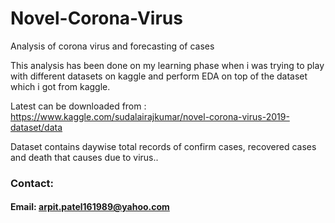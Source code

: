 # Novel-Corona-Virus
Analysis of corona virus and forecasting of cases

This analysis has been done on my learning phase when i was trying to play with different datasets on kaggle and perform EDA on top of the dataset which i got from kaggle.

Latest can be downloaded from :
https://www.kaggle.com/sudalairajkumar/novel-corona-virus-2019-dataset/data

Dataset contains daywise total records of confirm cases, recovered cases and death that causes due to virus..

### Contact:

#### Email: arpit.patel161989@yahoo.com


